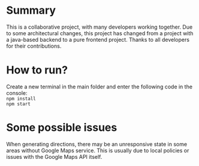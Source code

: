 # Summary
This is a collaborative project, with many developers working together. Due to some architectural changes, this project has changed from a project with a java-based backend to a pure frontend project. Thanks to all developers for their contributions.

# How to run?
Create a new terminal in the main folder and enter the following code in the console:  
    `npm install`  
    `npm start`  

# Some possible issues
When generating directions, there may be an unresponsive state in some areas without Google Maps service. This is usually due to local policies or issues with the Google Maps API itself.



